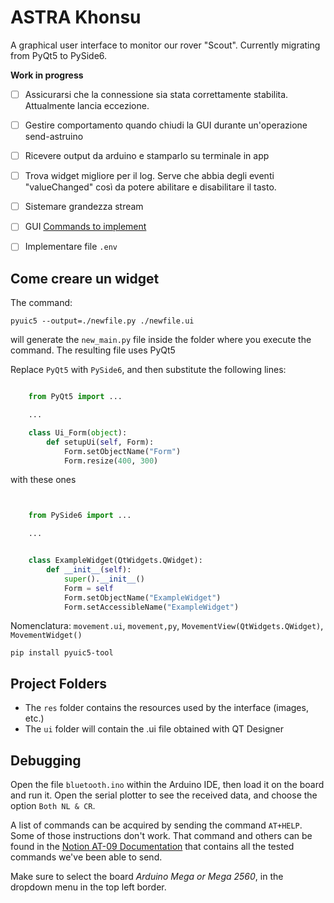 
# ASTRA Khonsu

A graphical user interface to monitor our rover "Scout". Currently migrating from PyQt5 to PySide6.

**Work in progress**

- [ ] Assicurarsi che la connessione sia stata correttamente stabilita. Attualmente lancia eccezione.
- [ ] Gestire comportamento quando chiudi la GUI durante un'operazione send-astruino
- [ ] Ricevere output da arduino e stamparlo su terminale in app
- [ ] Trova widget migliore per il log. Serve che abbia degli eventi "valueChanged" così da potere abilitare e disabilitare il tasto.
- [ ] Sistemare grandezza stream
- [ ] GUI [Commands to implement](https://www.notion.so/astra-team/Documentazione-comandi-e445912294c94576b910cc75a6e5b087)
- [ ] Implementare file `.env`


## Come creare un widget

The command:

    pyuic5 --output=./newfile.py ./newfile.ui

will generate the `new_main.py` file inside the folder where you execute the command.
The resulting file uses PyQt5

Replace `PyQt5` with `PySide6`, and then substitute the following lines:

``` python

    from PyQt5 import ... 

    ...

    class Ui_Form(object):
        def setupUi(self, Form):
            Form.setObjectName("Form")
            Form.resize(400, 300)
```

with these ones

``` python


    from PySide6 import ... 

    ...


    class ExampleWidget(QtWidgets.QWidget):
        def __init__(self):
            super().__init__()
            Form = self
            Form.setObjectName("ExampleWidget")
            Form.setAccessibleName("ExampleWidget")
```

Nomenclatura: `movement.ui`, `movement,py`, `MovementView(QtWidgets.QWidget)`, `MovementWidget()`



`pip install pyuic5-tool`


## Project Folders
 - The `res` folder contains the resources used by the interface (images, etc.)
 - The `ui` folder will contain the .ui file obtained with QT Designer

## Debugging

Open the file `bluetooth.ino` within the Arduino IDE, then load it on the board and run it. Open the serial plotter to see the received data, and choose the option `Both NL & CR`.

A list of commands can be acquired by sending the command `AT+HELP`. Some of those instructions don't work. That command and others can be found in the [Notion AT-09 Documentation](https://www.notion.so/astra-team/Documentation-of-bluetooth-module-AT-09-4bb4d29fb7db46d291fcfd81fea8ce22) that contains all the tested commands we've been able to send.

Make sure to select the board *Arduino Mega or Mega 2560*, in the dropdown menu in the top left border.   